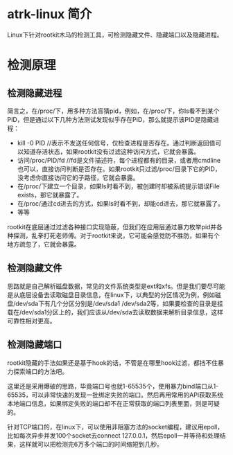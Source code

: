 # atrk-linux 简介
Linux下针对rootkit木马的检测工具，可检测隐藏文件、隐藏端口以及隐藏进程。


# 检测原理

## 检测隐藏进程

简言之，在/proc/下，用多种方法盲猜pid，例如，在/proc/下，你ls看不到某个PID，但是通过以下几种方法测试发现似乎存在PID，那么就提示该PID是隐藏进程：
 - kill -0 PID  //表示不发送任何信号，仅检查进程是否存在。通过判断返回值可以知道存活状态，如果rootkit没有过滤这种访问方式，它就会暴露。
 - 访问/proc/PID/fd //fd是文件描述符，每个进程都有的目录，或者用cmdline也可以，直接访问判断是否存在。如果rootkit只过滤/proc/目录下它的PID，没考虑你直接访问它的子路径，它就会暴露。
 - 在/proc/下建立一个目录，如果ls时看不到，被创建时却被系统提示错误File exists，那它就暴露了。
 - 在/proc/通过cd进去的方式，如果ls时看不到，却能cd进去，那它就暴露了。
 - 等等

rootkit在底层通过过滤各种接口实现隐蔽，但我们在应用层通过暴力枚举pid并各种探测，乱拳打死老师傅。对于rootkit来说，它可能会感觉防不胜防，如果有个地方疏忽了，它就会暴露。


## 检测隐藏文件

思路就是自己解析磁盘数据，常见的文件系统类型是ext和xfs。但是我们要尽可能是从底层设备去读取磁盘目录信息，在linux下，以典型的分区情况为例，例如磁盘/dev/sda下有几个分区分别是/dev/sda1 /dev/sda2等，如果要检查的目录是挂载在/dev/sda1分区上的，我们应该从/dev/sda去读取数据来解析目录信息，这样可靠性相对更高。

## 检测隐藏端口

rootkit隐藏的手法如果还是基于hook的话，不管是在哪里hook过滤，都挡不住暴力探索端口的方法吧。

这里还是采用爆破的思路，毕竟端口号也就1-65535个，使用暴力bind端口从1-65535，可以非常快速的发现一批绑定失败的端口。然后再用常用的API获取系统本地端口信息，如果绑定失败的端口却不在正常获取的端口列表里面，则是可疑的。

针对TCP端口的，在linux下，可以使用非阻塞方法的socket编程，建议用epoll，比如每次异步并发100个socket去connect 127.0.0.1，然后epoll一并等待和处理结果，这样就可以把检测完6万多个端口的时间缩短到几秒。
